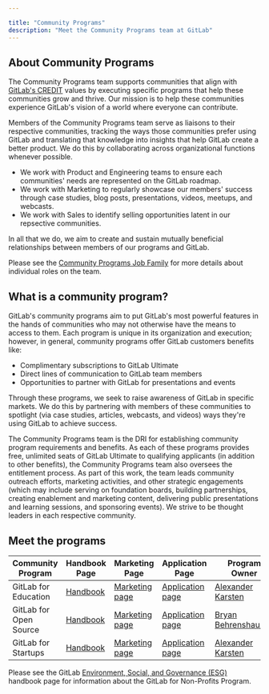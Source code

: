 ```yaml
---

title: "Community Programs"
description: "Meet the Community Programs team at GitLab"
---
```


## About Community Programs

The Community Programs team supports communities that align with [GitLab's CREDIT](/handbook/values/) values by executing specific programs that help these communities grow and thrive.
Our mission is to help these communities experience GitLab's vision of a world where everyone can contribute.

Members of the Community Programs team serve as liaisons to their respective communities, tracking the ways those communities prefer using GitLab and translating that knowledge into insights that help GitLab create a better product.
We do this by collaborating across organizational functions whenever possible.

* We work with Product and Engineering teams to ensure each communities' needs are represented on the GitLab roadmap.
* We work with Marketing to regularly showcase our members' success through case studies, blog posts, presentations, videos, meetups, and webcasts.
* We work with Sales to identify selling opportunities latent in our repsective communities.

In all that we do, we aim to create and sustain mutually beneficial relationships between members of our programs and GitLab.

Please see the [Community Programs Job Family](/job-families/marketing/community-programs/) for more details about individual roles on the team.

## What is a community program?

GitLab's community programs aim to put GitLab's most powerful features in the hands of communities who may not otherwise have the means to access to them.
Each program is unique in its organization and execution; however, in general, community programs offer GitLab customers benefits like:

* Complimentary subscriptions to GitLab Ultimate
* Direct lines of communication to GitLab team members
* Opportunities to partner with GitLab for presentations and events

Through these programs, we seek to raise awareness of GitLab in specific markets.
We do this by partnering with members of these communities to spotlight (via case studies, articles, webcasts, and videos) ways they're using GitLab to achieve success.

The Community Programs team is the DRI for establishing community program requirements and benefits.
As each of these programs provides free, unlimited seats of GitLab Ultimate to qualifying applicants (in addition to other benefits), the Community Programs team also oversees the entitlement process.
As part of this work, the team leads community outreach efforts, marketing activities, and other strategic engagements (which may include serving on foundation boards, building partnerships, creating enablement and marketing content, delivering public presentations and learning sessions, and sponsoring events).
We strive to be thought leaders in each respective community.

## Meet the programs

| Community Program | Handbook Page | Marketing Page | Application Page | Program Owner | Email Address|
| ----------------- | ------------- | -------------- | ---------------- | ------------- |-----------|
| GitLab for Education | [Handbook](/handbook/marketing/developer-relations/community-programs/education-program/) | [Marketing page](https://about.gitlab.com/solutions/education/) | [Application page](https://about.gitlab.com/solutions/education/join/) | [Alexander Karsten](https://gitlab.com/akarsten1) | `education@gitlab.com` |
| GitLab for Open Source | [Handbook](/handbook/marketing/developer-relations/community-programs/opensource-program/) | [Marketing page](https://about.gitlab.com/solutions/open-source/) | [Application page](https://about.gitlab.com/solutions/open-source/join/) | [Bryan Behrenshausen](https://gitlab.com/bbehr) | `opensource@gitlab.com` |
| GitLab for Startups | [Handbook](/handbook/marketing/developer-relations/community-programs/startups-program/) | [Marketing page](https://about.gitlab.com/solutions/startups/join/) | [Application page](https://about.gitlab.com/solutions/startups/join/)| [Alexander Karsten](https://gitlab.com/akarsten1) | `startups@gitlab.com` |

Please see the GitLab [Environment, Social, and Governance (ESG)](/handbook/legal/ESG/) handbook page for information about the GitLab for Non-Profits Program.
